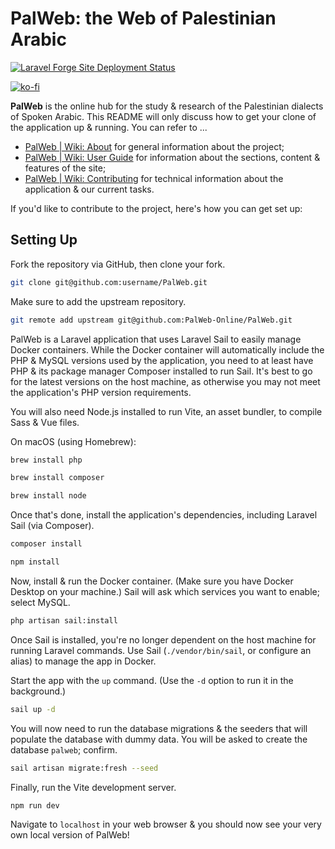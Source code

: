 # PalWeb: the Web of Palestinian Arabic

[![Laravel Forge Site Deployment Status](https://img.shields.io/endpoint?url=https%3A%2F%2Fforge.laravel.com%2Fsite-badges%2Fbdedd1f4-c30f-45be-8ab9-5762f3582b22%3Fdate%3D1&style=for-the-badge)](https://forge.laravel.com/servers/599230/sites/2318922)

[![ko-fi](https://ko-fi.com/img/githubbutton_sm.svg)](https://ko-fi.com/Z8Z754MZT)

<b>PalWeb</b> is the online hub for the study & research of the Palestinian dialects of Spoken Arabic. This README will
only discuss how to get your clone of the application up & running. You can refer to ...

- [PalWeb | Wiki: About](https://palweb.app/wiki/about) for general information about the
  project;
- [PalWeb | Wiki: User Guide](https://palweb.app/wiki/user-guide) for information about the sections, content &
  features of the site;
- [PalWeb | Wiki: Contributing](https://palweb.app/wiki/contributing) for technical information about the application &
  our current tasks.

If you'd like to contribute to the project, here's how you can get set up:

## Setting Up

Fork the repository via GitHub, then clone your fork.

```bash
git clone git@github.com:username/PalWeb.git
```

Make sure to add the upstream repository.

```bash
git remote add upstream git@github.com:PalWeb-Online/PalWeb.git
```

PalWeb is a Laravel application that uses Laravel Sail to easily manage Docker containers. While the Docker container
will automatically include the PHP & MySQL versions used by the application, you need to at least have PHP & its package
manager Composer installed to run Sail. It's best to go for the latest versions on the host machine, as otherwise you
may not meet the application's PHP version requirements.

You will also need Node.js installed to run Vite, an asset bundler, to compile Sass & Vue files.

On macOS (using Homebrew):

```bash
brew install php
```

```bash
brew install composer
```

```bash
brew install node
```

Once that's done, install the application's dependencies, including Laravel Sail (via Composer).

```bash
composer install
```

```bash
npm install
```

Now, install & run the Docker container. (Make sure you have Docker Desktop on your machine.) Sail will ask which
services you want to enable; select MySQL.

```bash
php artisan sail:install
```

Once Sail is installed, you're no longer dependent on the host machine for running Laravel commands. Use Sail (`./vendor/bin/sail`,
or configure an alias) to manage the app in Docker.

Start the app with the `up` command. (Use the `-d` option to run it in the background.)

```bash
sail up -d
```

You will now need to run the database migrations & the seeders that will populate the database with dummy data. You will
be asked to create the database `palweb`; confirm.

```bash
sail artisan migrate:fresh --seed
```

Finally, run the Vite development server.

```bash
npm run dev
```

Navigate to `localhost` in your web browser & you should now see your very own local version of PalWeb!
